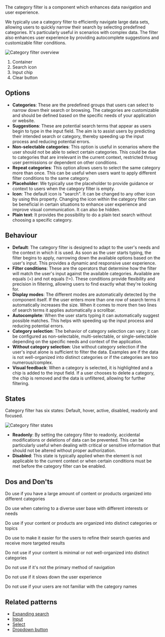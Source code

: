 The category filter is a component which enhances data navigation and user experience.

We typically use a category filter to efficiently navigate large data sets, allowing users to quickly narrow their search by selecting predefined categories. It's particularly useful in scenarios with complex data. The filter also enhances user experience by providing autocomplete suggestions and customizable filter conditions.

![Category filter overview](https://www.figma.com/file/wEptRgAezDU1z80Cn3eZ0o/iX-Pattern-Illustrations?type=design&node-id=1799%3A38402&mode=design&t=hgAA8GogE70JbHHy-1)
1. Container 
2. Search icon 
3. Input chip 
4. Clear button  

## Options

- **Categories**: These are the predefined groups that users can select to narrow down their search or browsing. The categories are customizable and should be defined based on the specific needs of your application or website.
- **Suggestions**: These are potential search terms that appear as users begin to type in the input field. The aim is to assist users by predicting their intended search or category, thereby speeding up the input process and reducing potential errors.
- **Non-selectable categories**: This option is useful in scenarios where the user should not be able to select certain categories. This could be due to categories that are irrelevant in the current context, restricted throug user permissions or dependent on other conditions.
- **Repeat categories**: This option allows users to select the same category more than once. This can be useful when users want to apply different filter conditions to the same category.
- **Placeholder**: We typically use the placeholder to provide guidance or context to users when the category filter is empty.
- **Icon**: The default icon is "search". It can be changed to any other icon by using this property. Changing the icon within the category filter can be beneficial in certain situations to enhance user experience and improve visual communication. It can also be hidden.
- **Plain text**: It provides the possibility to do a plain text search without choosing a specific category.


## Behaviour

- **Default**: The category filter is designed to adapt to the user's needs and the context in which it is used. As soon as the user starts typing, the filter begins to apply, narrowing down the available options based on the user's input. This provides a dynamic and responsive user experience.
- **Filter conditions**: These are the operators that determine how the filter will match the user's input against the available categories. Available are equals (=) and not equals (!=). These conditions provide flexibility and precision in filtering, allowing users to find exactly what they're looking for.
- **Display modes**: The different modes are automatically detected by the component itself. If the user enters more than one row of search terms it automatically increases the size. When it comes to more then two lines of search terms it applies automatically a scrollbar.
- **Autocomplete**: When the user starts typing it can automatically suggest possible matches. This helps with speeding up the input process and reducing potential errors.
- **Category selection**: The behavior of category selection can vary; it can be configured as non-selectable, multi-selectable, or single-selectable depending on the specific needs and context of the application.
- **Without category selection**: Use without category selection if the user's input alone is sufficient to filter the data. Examples are if the data is not well-organized into distinct categories or if the categories are too numerous/complex.
- **Visual feedback**: When a category is selected, it is highlighted and a chip is added to the input field. If a user chooses to delete a category, the chip is removed and the data is unfiltered, allowing for further filtering.

## States

Category filter has six states: Default, hover, active, disabled, readonly and focused.

![Category filter states](https://www.figma.com/file/wEptRgAezDU1z80Cn3eZ0o/iX-Pattern-Illustrations?type=design&node-id=1799-38415&mode=design&t=1vxCdaFjmBNHp8Sk-4)

- **Readonly**: By setting the category filter to readonly, accidental modifications or deletions of data can be prevented. This can be particularly useful when dealing with critical or sensitive information that should not be altered without proper authorization. 
- **Disabled**: This state is typically applied when the element is not applicable to the current context or when certain conditions must be met before the category filter can be enabled.  

## Dos and Don'ts

Do use if you have a large amount of content or products organized into different categories 

Do use when catering to a diverse user base with different interests or needs

Do use if your content or products are organized into distinct categories or topics

Do use to make it easier for the users to refine their search queries and receive more targeted results

Do not use if your content is minimal or not well-organized into distinct categories

Do not use if it's not the primary method of navigation

Do not use if it slows down the user experience

Do not use if your users are not familiar with the category names

## Related patterns

- [Expanding search](expanding-search.md)
- [Input](input.md)
- [Select](select.md)
- [Dropdown button](./buttons/dropdown-button.md)
